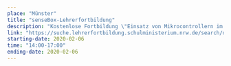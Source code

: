 ```yaml
---
place: "Münster"
title: "senseBox-Lehrerfortbildung"
description: "Kostenlose Fortbildung \"Einsatz von Mikrocontrollern im Unterricht - Programmieren lernen und Messgeräte bauen mit der senseBox\" am Institut für Geoinformatik, Raum 255 Anmeldung unter <a href=\"/fortbildung\">sensebox.de/fortbildung</a>"
link: "https://suche.lehrerfortbildung.schulministerium.nrw.de/search/detailedSearch?aid=20003798&sid=senseBox11"
starting-date: 2020-02-06
time: "14:00-17:00"
ending-date: 2020-02-06
---
```

